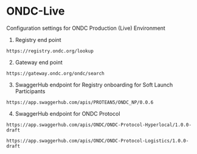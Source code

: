 # ONDC-Live
Configuration settings for ONDC Production (Live) Environment

1. Registry end point

`https://registry.ondc.org/lookup`

2. Gateway end point

`https://gateway.ondc.org/ondc/search`

3. SwaggerHub endpoint for Registry onboarding for Soft Launch Participants

`https://app.swaggerhub.com/apis/PROTEAN5/ONDC_NP/0.0.6`

4. SwaggerHub endpoint for ONDC Protocol

`https://app.swaggerhub.com/apis/ONDC/ONDC-Protocol-Hyperlocal/1.0.0-draft`

`https://app.swaggerhub.com/apis/ONDC/ONDC-Protocol-Logistics/1.0.0-draft`
